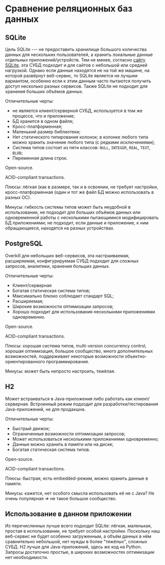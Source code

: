 # Сравнение реляционных баз данных

## SQLite

Цель SQLite --- не предоставить хранилище большого количества данных для нескольких пользователей, а хранить локальные данные отдельных приложений/устройств. Тем не менее, согласно [сайту SQLite](https://www.sqlite.org/whentouse.html), эта СУБД подходит и для сайтов с небольшой или средней нагрузкой. Однако если данные находятся не на той же машине, на которой развёрнут веб-сервис, то SQLite является не лучшим вариантом, особенно если к этим данным часто пытаются получить доступ несколько разных сервисов. Также SQLite не подходит для хранения больших объёмов данных.

Отличительные черты:
 - не является клиент/серверной СУБД, используется в том же процессе, что и приложение;
 - БД хранится в одном файле;
 - Кросс-платформенная;
 - Маленький размер библиотеки;
 - Нет статического типирования колонок; в колонке любого типа можно хранить значение любого типа (с редкими исключениями);
 - Система типов состоит из пяти классов: `NULL`, `INTEGER`, `REAL`, `TEXT`, `BLOB`;
 - Переменная длина строк.

Open-source. 

ACID-compliant transactions.

Плюсы: лёгкая (как в размере, так и в освоении, не требует настройки, кросс-платформенная (один и тот же файл БД можно использовать в разных ОС).

Минусы: гибкость системы типов может быть неудобной в использовании, не подходит для больших объёмов данных или одновременной работы с несколькими пытающимися модифицировать БД приложениями; не подходит, если данные и приложение, к ним обращающееся, находятся на разных устройствах.

## PostgreSQL

Overkill для небольших веб-сервисов, эта настраиваемая, расширяемая, конфигурируемая СУБД подходит для сложных запросов, аналитики, хранения больших данных. 

Отличительные черты:
 - Клиент/серверная
 - Богатая статическая система типов;
 - Максимально близко соблюдает стандарт SQL;
 - Расширяемая;
 - Широкие возможности оптимизации запросов;
 - Хорошо подходит для использования несколькими приложениями одновременно.

Open-source.

ACID-compliant transactions.

Плюсы: хорошая система типов, multi-version concurrency control, хорошая оптимизация, большое сообщество, много дополнительных возможностей, поддерживает некоторые возможности объектно-ориентированного программирования.

Минусы: может быть непросто настроить, тяжёлая. 

## H2
 
Может встраиваться в Java-приложения либо работать как клиент/серверная. Встроенный режим подходит для разработки/тестирования Java-приложений, не для продакшна.

Отличительные черты:
 - Быстрый движок;
 - Ограниченные возможности оптимизации запросов;
 - Может использоваться несколькими приложениями одновременно;
 - Данные можно хранить в памяти или на диске;
 - Богатая статическая система типов.

Open-source. 

ACID-compliant transactions.

Плюсы: быстрая, есть embedded-режим, можно хранить данные в памяти.

Минусы: кажется, нет особого смысла использовать её не с Java? Не очень популярная => не такое большое сообщество.

## Использование в данном приложении

Из перечисленных лучше всего подходит SQLite: лёгкая, маленькая, простая в использовании, не требует особой настройки. Поскольку наш веб-сервис не будет особенно загруженным, а объём данных в нём сравнительно небольшой, нет нужды в более "тяжёлых", сложных СУБД. H2 лучше для Java-приложений, здесь же код на Python. Запросы достаточно простые, в широких возможностях оптимизации нет необходимости.
